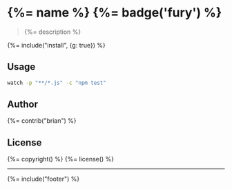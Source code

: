 # {%= name %} {%= badge('fury') %}

> {%= description %}

{%= include("install", {g: true}) %}

## Usage

```bash
watch -p "**/*.js" -c "npm test"
```

## Author
{%= contrib("brian") %}

## License
{%= copyright() %}
{%= license() %}

***

{%= include("footer") %}
